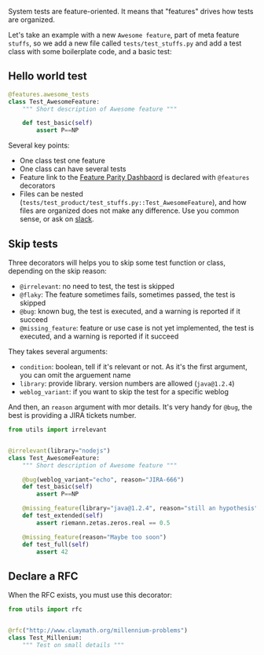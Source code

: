 System tests are feature-oriented. It means that "features" drives how tests are organized.

Let's take an example with a new `Awesome feature`, part of meta feature `stuffs`, so we add a new file called `tests/test_stuffs.py` and add a test class with some boilerplate code, and a basic test:

## Hello world test

```python
@features.awesome_tests
class Test_AwesomeFeature:
    """ Short description of Awesome feature """

    def test_basic(self)
        assert P==NP
```

Several key points:

- One class test one feature
- One class can have several tests
- Feature link to the [Feature Parity Dashbaord](https://feature-parity.us1.prod.dog/) is declared with `@features` decorators
- Files can be nested (`tests/test_product/test_stuffs.py::Test_AwesomeFeature`), and how files are organized does not make any difference. Use you common sense, or ask on [slack](https://dd.enterprise.slack.com/archives/C025TJ4RZ8X).

## Skip tests

Three decorators will helps you to skip some test function or class, depending on the skip reason:

- `@irrelevant`: no need to test, the test is skipped
- `@flaky`: The feature sometimes fails, sometimes passed, the test is skipped
- `@bug`: known bug, the test is executed, and a warning is reported if it succeed
- `@missing_feature`: feature or use case is not yet implemented, the test is executed, and a warning is reported if it succeed

They takes several arguments:

- `condition`: boolean, tell if it's relevant or not. As it's the first argument, you can omit the arguement name
- `library`: provide library. version numbers are allowed (`java@1.2.4`)
- `weblog_variant`: if you want to skip the test for a specific weblog

And then, an `reason` argument with mor details. It's very handy for `@bug`, the best is providing a JIRA tickets number.

```python
from utils import irrelevant


@irrelevant(library="nodejs")
class Test_AwesomeFeature:
    """ Short description of Awesome feature """

    @bug(weblog_variant="echo", reason="JIRA-666")
    def test_basic(self)
        assert P==NP

    @missing_feature(library="java@1.2.4", reason="still an hypothesis")
    def test_extended(self)
        assert riemann.zetas.zeros.real == 0.5

    @missing_feature(reason="Maybe too soon")
    def test_full(self)
        assert 42
```

## Declare a RFC

When the RFC exists, you must use this decorator:

```python
from utils import rfc


@rfc("http://www.claymath.org/millennium-problems")
class Test_Millenium:
    """ Test on small details """
```
